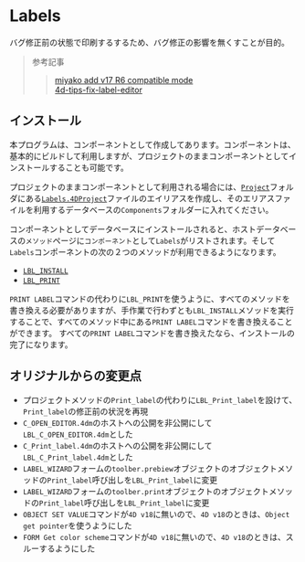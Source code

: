 # Labels

バグ修正前の状態で印刷するするため、バグ修正の影響を無くすことが目的。

> 参考記事
> > [miyako add v17 R6 compatible mode](https://github.com/4d/4D-Labels/tree/11a76fd8425175efb8b7bdde887897a8d8e0507c)<br/>
> > [4d-tips-fix-label-editor](https://github.com/4D-JP/4d-tips-fix-label-editor)

## インストール

本プログラムは、コンポーネントとして作成してあります。コンポーネントは、基本的にビルドして利用しますが、プロジェクトのままコンポーネントとしてインストールすることも可能です。

プロジェクトのままコンポーネントとして利用される場合には、[`Project`](./Project)フォルダにある[`Labels.4DProject`](./Project/Labels.4DProject)ファイルのエイリアスを作成し、そのエリアスファイルを利用するデータベースの`Components`フォルダーに入れてください。

コンポーネントとしてデータベースにインストールされると、ホストデータベースの`メソッド`ページに`コンポーネント`として`Labels`がリストされます。そして`Labels`コンポーネントの次の２つのメソッドが利用できるようになります。
+ [`LBL_INSTALL`](./Project/Sources/Methods/LBL_INSTALL.4dm)
+ [`LBL_PRINT`](./Project/Sources/Methods/LBL_PRINT.4dm)

`PRINT LABEL`コマンドの代わりに`LBL_PRINT`を使うように、すべてのメソッドを書き換える必要がありますが、手作業で行わずとも`LBL_INSTALL`メソッドを実行することで、すべてのメソッド中にある`PRINT LABEL`コマンドを書き換えることができます。
すべての`PRINT LABEL`コマンドを書き換えたなら、インストールの完了になります。

## オリジナルからの変更点

+ プロジェクトメソッドの`Print_label`の代わりに`LBL_Print_label`を設けて、`Print_label`の修正前の状況を再現
+ `C_OPEN_EDITOR.4dm`のホストへの公開を非公開にして`LBL_C_OPEN_EDITOR.4dm`とした
+ `C_Print_label.4dm`のホストへの公開を非公開にして`LBL_C_Print_label.4dm`とした
+ `LABEL_WIZARD`フォームの`toolber.prebiew`オブジェクトのオブジェクトメソッドの`Print_label`呼び出しを`LBL_Print_label`に変更
+ `LABEL_WIZARD`フォームの`toolber.print`オブジェクトのオブジェクトメソッドの`Print_label`呼び出しを`LBL_Print_label`に変更
+ `OBJECT SET VALUE`コマンドが`4D v18`に無いので、`4D v18`のときは、`Object get pointer`を使うようにした
+ `FORM Get color scheme`コマンドが`4D v18`に無いので、`4D v18`のときは、スルーするようにした
